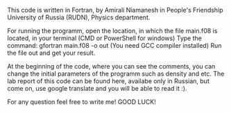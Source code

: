 This code is written in Fortran, by Amirali Niamanesh in People's Friendship University of Russia (RUDN), Physics department.

For running the programm, open the location, in which the file main.f08 is located, in your terminal (CMD or PowerShell for windows)
Type the command: gfortran main.f08 -o out (You need GCC compiler installed)
Run the file out and get your result.

At the beginning of the code, where you can see the comments, you can change the initial parameters of the programm such as density and etc.
The lab report of this code can be found here, availabe only in Russian, but come on, use google translate and you will be able to read it :).

For any question feel free to write me!
GOOD LUCK!
